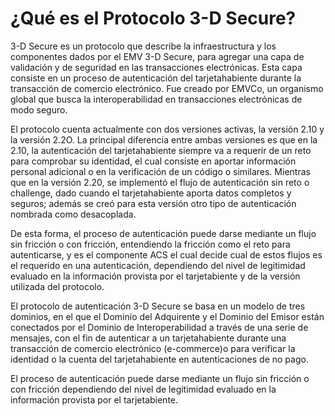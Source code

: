 # ¿Qué es el Protocolo 3-D Secure?

3-D Secure es un protocolo que describe la infraestructura y los componentes dados por el EMV 3-D Secure, para agregar una capa de validación y de seguridad en las transacciones electrónicas. Esta capa consiste en un proceso de autenticación del tarjetahabiente durante la transacción de comercio electrónico. Fue creado por EMVCo, un organismo global que busca la interoperabilidad en transacciones electrónicas de modo seguro.


El protocolo cuenta actualmente con dos versiones activas, la versión 2.10 y la versión 2.2O. La principal diferencia entre ambas versiones es que en la 2.10, la autenticación del tarjetahabiente siempre va a requerir de un reto para comprobar su identidad, el cual consiste en aportar información personal adicional o en la verificación de un código o similares. Mientras que en la versión 2.20, se implementó el flujo de autenticación sin reto o challenge, dado cuando el tarjetahabiente aporta datos completos y seguros; además se creó para esta versión otro tipo de autenticación nombrada como desacoplada.

De esta forma, el proceso de autenticación puede darse mediante un flujo sin fricción o con fricción, entendiendo la fricción como el reto para autenticarse, y es el componente ACS el cual decide cual de estos flujos es el requerido en una autenticación, dependiendo del nivel de legitimidad evaluado en la información provista por el tarjetabiente y de la versión utilizada del protocolo.

El protocolo de autenticación 3-D Secure se basa en un modelo de tres dominios, en el que el Dominio del Adquirente y el Dominio del Emisor están conectados por el Dominio de Interoperabilidad a través de una serie de mensajes, con el fin de autenticar a un tarjetahabiente durante una transacción de comercio electrónico (e-commerce)o para verificar la identidad o la cuenta del tarjetahabiente en autenticaciones de no pago. 

El proceso de autenticación puede darse mediante un flujo sin fricción o con fricción dependiendo del nivel de legitimidad evaluado en la información provista por el tarjetabiente.